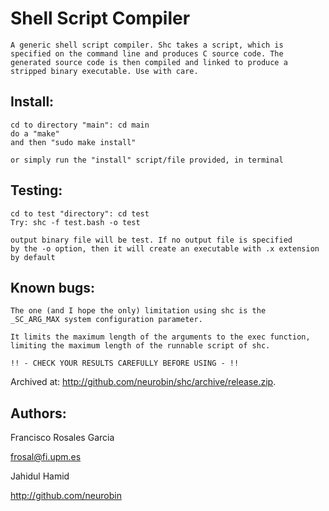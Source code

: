 # Shell Script Compiler

	A generic shell script compiler. Shc takes a script, which is
	specified on the command line and produces C source code. The
	generated source code is then compiled and linked to produce a
	stripped binary executable. Use with care.

Install:
--------
	cd to directory "main": cd main
	do a "make"
	and then "sudo make install"

	or simply run the "install" script/file provided, in terminal


Testing:
--------
	cd to test "directory": cd test
	Try: shc -f test.bash -o test

	output binary file will be test. If no output file is specified
	by the -o option, then it will create an executable with .x extension
	by default


Known bugs:
-----------

	The one (and I hope the only) limitation using shc is the
	_SC_ARG_MAX system configuration parameter.

	It limits the maximum length of the arguments to the exec function,
	limiting the maximum length of the runnable script of shc.

	!! - CHECK YOUR RESULTS CAREFULLY BEFORE USING - !!


Archived at: http://github.com/neurobin/shc/archive/release.zip.

Authors:  
--------

Francisco Rosales Garcia

<frosal@fi.upm.es>


Jahidul Hamid

http://github.com/neurobin



